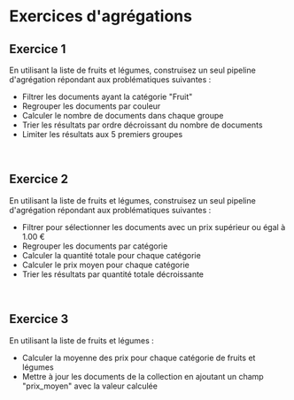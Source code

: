 # Exercices d'agrégations

## Exercice 1

En utilisant  la liste  de fruits et légumes, construisez un seul pipeline d'agrégation répondant aux problématiques suivantes :

- Filtrer les documents ayant la catégorie "Fruit"
- Regrouper les documents par couleur
- Calculer le nombre de documents dans chaque groupe
- Trier les résultats par ordre décroissant du nombre de documents
- Limiter les résultats aux 5 premiers groupes

<br>

## Exercice 2

En utilisant  la liste  de fruits et légumes, construisez un seul pipeline d'agrégation répondant aux problématiques suivantes :

- Filtrer pour sélectionner  les documents avec un prix supérieur ou égal à 1.00 €
- Regrouper les documents par catégorie
- Calculer la quantité totale pour chaque catégorie
- Calculer le prix moyen pour chaque catégorie
- Trier les résultats par quantité totale décroissante

<br>

## Exercice 3

En utilisant  la liste  de fruits et légumes :

- Calculer  la moyenne des prix pour chaque catégorie de fruits et légumes
- Mettre à jour les documents de la collection  en ajoutant un champ "prix_moyen" avec la valeur  calculée
